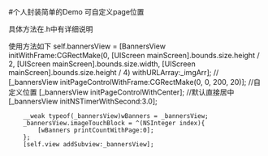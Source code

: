 #个人封装简单的Demo  可自定义page位置

具体方法在.h中有详细说明

使用方法如下
        self.bannersView = [BannersView initWithFrame:CGRectMake(0, [UIScreen mainScreen].bounds.size.height / 2, [UIScreen mainScreen].bounds.size.width, [UIScreen mainScreen].bounds.size.height / 4) withURLArray:_imgArr];
//        [_bannersView initPageControlWithFrame:CGRectMake(0, 0, 200, 20)];   //自定义位置
        [_bannersView initPageControlWithCenter];                             //默认直接居中
        [_bannersView initNSTimerWithSecond:3.0];                          
        
        __weak typeof(_bannersView)wBanners = _bannersView;
        _bannersView.imageTouchBlock = ^(NSInteger index){
            [wBanners printCountWithPage:0];
        };
        [self.view addSubview:_bannersView];
